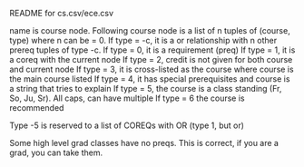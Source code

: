 README for cs.csv/ece.csv

name is course node.
Following course node is a list of n tuples of (course, type) where n can be = 0.
If type = -c, it is a or relationship with n other prereq tuples of type -c.
If type = 0, it is a requirement (preq)
If type = 1, it is a coreq with the current node
If type = 2, credit is not given for both course and current node
If type = 3, it is cross-listed as the course where course is the main course listed
If type = 4, it has special prerequisites and course is a string that tries to explain
If type = 5, the course is a class standing (Fr, So, Ju, Sr). All caps, can have multiple
If type = 6 the course is recommended

Type -5 is reserved to a list of COREQs with OR (type 1, but or)

Some high level grad classes have no preqs. This is correct, if you are a grad, you can take them.